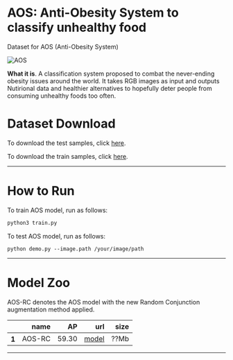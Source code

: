 **AOS**: Anti-Obesity System to classify unhealthy food
========

Dataset for AOS (Anti-Obesity System)

![AOS](./figure/Dataset_snapshot.png)

**What it is**. 
A classification system proposed to combat the never-ending obesity issues around the world. It takes RGB images as input and outputs Nutirional data and healthier alternatives to hopefully deter people from consuming unhealthy foods too often. 

# Dataset Download
To download the test samples, click
[here](https://drive.google.com/drive/folders/1TIGOFiS9U7x2uX34IuM_OoXFMbmAhIrf?usp=sharing).

To download the train samples, click [here](https://drive.google.com/drive/folders/1KU8HUKFAW_SCy4MNnGBikeBwJLGSLxZK?usp=sharing).

---

# How to Run
To train AOS model, run as follows:
```bash
python3 train.py
```
To test AOS model, run as follows:
```
python demo.py --image.path /your/image/path
```
---

# Model Zoo
AOS-RC denotes the AOS model with the new Random Conjunction augmentation method applied. 
<table>
  <thead>
    <tr style="text-align: right;">
      <th></th>
      <th>name</th>
      <th>AP</th>
      <th>url</th>
      <th>size</th>
    </tr>
  </thead>
  <tbody>
    <tr>
      <th>1</th>
      <td>AOS-RC</td>
      <td>59.30</td>
      <td><a href="https://drive.google.com/file/d/1rnS9imooplITyoSv3KKY-czPnZXnivP1/view?usp=sharing">model</a></a></td>
      <td>??Mb</td>
    </tr>
  </tbody>
</table>

--- 


